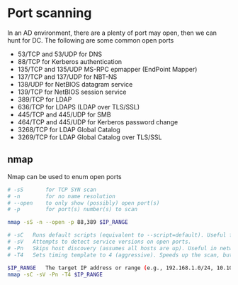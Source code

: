 # Port scanning
In an AD environment, there are a plenty of port may open, then we can hunt for DC. The following are some common open ports

- 53/TCP and 53/UDP for DNS
- 88/TCP for Kerberos authentication
- 135/TCP and 135/UDP MS-RPC epmapper (EndPoint Mapper)
- 137/TCP and 137/UDP for NBT-NS
- 138/UDP for NetBIOS datagram service
- 139/TCP for NetBIOS session service
- 389/TCP for LDAP
- 636/TCP for LDAPS (LDAP over TLS/SSL)
- 445/TCP and 445/UDP for SMB
- 464/TCP and 445/UDP for Kerberos password change
- 3268/TCP for LDAP Global Catalog
- 3269/TCP for LDAP Global Catalog over TLS/SSL

## nmap
Nmap can be used to enum open ports

```bash
# -sS       for TCP SYN scan
# -n        for no name resolution
# --open    to only show (possibly) open port(s)
# -p        for port(s) number(s) to scan

nmap -sS -n --open -p 88,389 $IP_RANGE
```

```bash
# -sC	Runs default scripts (equivalent to --script=default). Useful for basic enumeration.
# -sV	Attempts to detect service versions on open ports.
# -Pn	Skips host discovery (assumes all hosts are up). Useful in networks where ICMP is blocked.
# -T4	Sets timing template to 4 (aggressive). Speeds up the scan, but might be noisy.

$IP_RANGE	The target IP address or range (e.g., 192.168.1.0/24, 10.10.11.23).
nmap -sC -sV -Pn -T4 $IP_RANGE
```